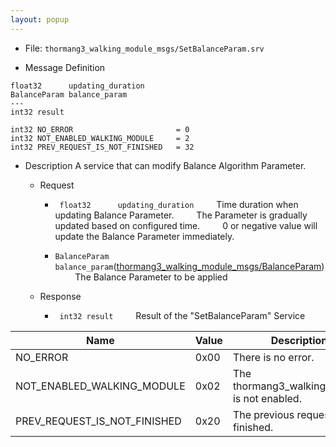 ```yaml
---
layout: popup
---
```


- File: `thormang3_walking_module_msgs/SetBalanceParam.srv`


- Message Definition
 ```
 float32      updating_duration
 BalanceParam balance_param
 ---
 int32 result

 int32 NO_ERROR                       = 0
 int32 NOT_ENABLED_WALKING_MODULE     = 2
 int32 PREV_REQUEST_IS_NOT_FINISHED   = 32
 ```

- Description
A service that can modify Balance Algorithm Parameter.

  - Request
    * ` float32      updating_duration`
&emsp;&emsp; Time duration when updating Balance Parameter.
&emsp;&emsp; The Parameter is gradually updated based on configured time.
&emsp;&emsp; 0 or negative value will update the Balance Parameter immediately.

    * `BalanceParam balance_param`([thormang3_walking_module_msgs/BalanceParam])
&emsp;&emsp; The Balance Parameter to be applied

  - Response
    * ` int32 result`
&emsp;&emsp; Result of the "SetBalanceParam" Service

| Name                           | Value | Description                                   |
|--------------------------------|-------|-----------------------------------------------|
| NO_ERROR                       | 0x00  | There is no error.                            |
| NOT_ENABLED_WALKING_MODULE     | 0x02  | The thormang3_walking_module is not enabled.  |
| PREV_REQUEST_IS_NOT_FINISHED   | 0x20  | The previous request is not finished.         |




[thormang3_walking_module_msgs/BalanceParam]: /docs/en/popup/BalanceParam.msg/
